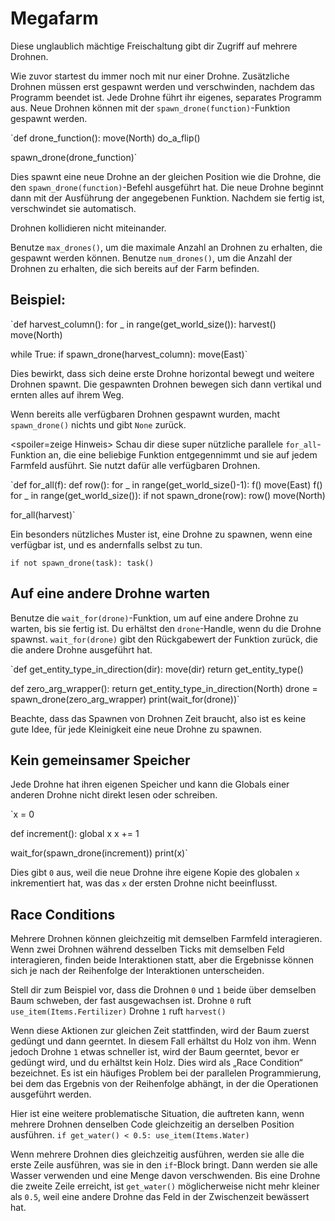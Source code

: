 # Megafarm
Diese unglaublich mächtige Freischaltung gibt dir Zugriff auf mehrere Drohnen.

Wie zuvor startest du immer noch mit nur einer Drohne. Zusätzliche Drohnen müssen erst gespawnt werden und verschwinden, nachdem das Programm beendet ist.
Jede Drohne führt ihr eigenes, separates Programm aus. Neue Drohnen können mit der `spawn_drone(function)`-Funktion gespawnt werden.

`def drone_function():
    move(North)
    do_a_flip()

spawn_drone(drone_function)`

Dies spawnt eine neue Drohne an der gleichen Position wie die Drohne, die den `spawn_drone(function)`-Befehl ausgeführt hat. Die neue Drohne beginnt dann mit der Ausführung der angegebenen Funktion. Nachdem sie fertig ist, verschwindet sie automatisch.

Drohnen kollidieren nicht miteinander.

Benutze `max_drones()`, um die maximale Anzahl an Drohnen zu erhalten, die gespawnt werden können.
Benutze `num_drones()`, um die Anzahl der Drohnen zu erhalten, die sich bereits auf der Farm befinden.


## Beispiel:
`def harvest_column():
    for _ in range(get_world_size()):
        harvest()
        move(North)

while True:
    if spawn_drone(harvest_column):
        move(East)`

Dies bewirkt, dass sich deine erste Drohne horizontal bewegt und weitere Drohnen spawnt. Die gespawnten Drohnen bewegen sich dann vertikal und ernten alles auf ihrem Weg.

Wenn bereits alle verfügbaren Drohnen gespawnt wurden, macht `spawn_drone()` nichts und gibt `None` zurück.

<spoiler=zeige Hinweis> Schau dir diese super nützliche parallele `for_all`-Funktion an, die eine beliebige Funktion entgegennimmt und sie auf jedem Farmfeld ausführt. Sie nutzt dafür alle verfügbaren Drohnen.

`def for_all(f):
	def row():
		for _ in range(get_world_size()-1):
			f()
			move(East)
		f()
	for _ in range(get_world_size()):
		if not spawn_drone(row):
			row()
		move(North)

for_all(harvest)`

Ein besonders nützliches Muster ist, eine Drohne zu spawnen, wenn eine verfügbar ist, und es andernfalls selbst zu tun.

`if not spawn_drone(task):
	task()`
</spoiler>

## Auf eine andere Drohne warten
Benutze die `wait_for(drone)`-Funktion, um auf eine andere Drohne zu warten, bis sie fertig ist. Du erhältst den `drone`-Handle, wenn du die Drohne spawnst.
`wait_for(drone)` gibt den Rückgabewert der Funktion zurück, die die andere Drohne ausgeführt hat.

`def get_entity_type_in_direction(dir):
    move(dir)
    return get_entity_type()

def zero_arg_wrapper():
    return get_entity_type_in_direction(North)
drone = spawn_drone(zero_arg_wrapper)
print(wait_for(drone))`

Beachte, dass das Spawnen von Drohnen Zeit braucht, also ist es keine gute Idee, für jede Kleinigkeit eine neue Drohne zu spawnen.

## Kein gemeinsamer Speicher
Jede Drohne hat ihren eigenen Speicher und kann die Globals einer anderen Drohne nicht direkt lesen oder schreiben.

`x = 0

def increment():
    global x
    x += 1

wait_for(spawn_drone(increment))
print(x)`

Dies gibt `0` aus, weil die neue Drohne ihre eigene Kopie des globalen `x` inkrementiert hat, was das `x` der ersten Drohne nicht beeinflusst.

## Race Conditions
Mehrere Drohnen können gleichzeitig mit demselben Farmfeld interagieren. Wenn zwei Drohnen während desselben Ticks mit demselben Feld interagieren, finden beide Interaktionen statt, aber die Ergebnisse können sich je nach der Reihenfolge der Interaktionen unterscheiden.

Stell dir zum Beispiel vor, dass die Drohnen `0` und `1` beide über demselben Baum schweben, der fast ausgewachsen ist.
Drohne `0` ruft
`use_item(Items.Fertilizer)`
Drohne `1` ruft
`harvest()`

Wenn diese Aktionen zur gleichen Zeit stattfinden, wird der Baum zuerst gedüngt und dann geerntet. In diesem Fall erhältst du Holz von ihm. Wenn jedoch Drohne `1` etwas schneller ist, wird der Baum geerntet, bevor er gedüngt wird, und du erhältst kein Holz.
Dies wird als „Race Condition“ bezeichnet. Es ist ein häufiges Problem bei der parallelen Programmierung, bei dem das Ergebnis von der Reihenfolge abhängt, in der die Operationen ausgeführt werden.

Hier ist eine weitere problematische Situation, die auftreten kann, wenn mehrere Drohnen denselben Code gleichzeitig an derselben Position ausführen.
`if get_water() < 0.5:
    use_item(Items.Water)`

Wenn mehrere Drohnen dies gleichzeitig ausführen, werden sie alle die erste Zeile ausführen, was sie in den `if`-Block bringt. Dann werden sie alle Wasser verwenden und eine Menge davon verschwenden.
Bis eine Drohne die zweite Zeile erreicht, ist `get_water()` möglicherweise nicht mehr kleiner als `0.5`, weil eine andere Drohne das Feld in der Zwischenzeit bewässert hat.